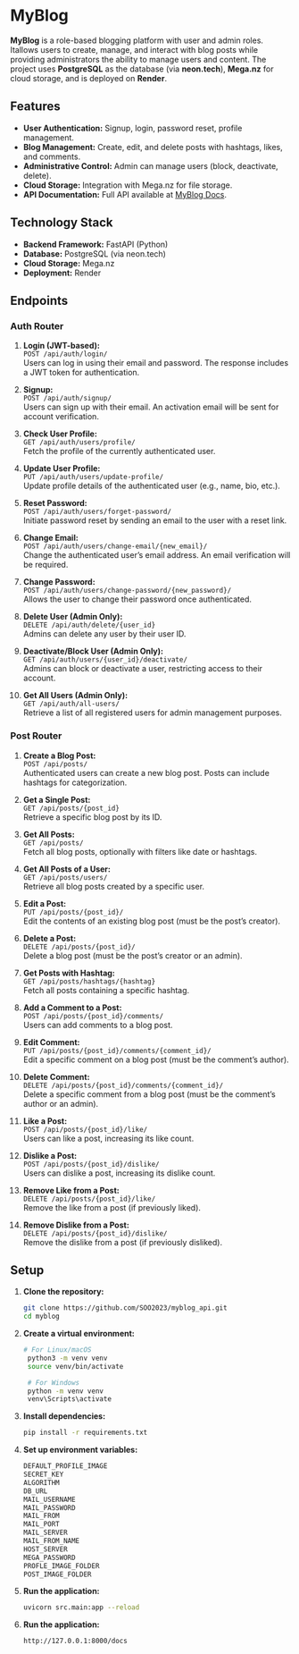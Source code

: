 # MyBlog

**MyBlog** is a role-based blogging platform with user and admin roles. Itallows users to create, manage, and interact with blog posts while providing administrators the ability to manage users and content. The project uses **PostgreSQL** as the database (via **neon.tech**), **Mega.nz** for cloud storage, and is deployed on **Render**.

## Features

- **User Authentication:** Signup, login, password reset, profile management.
- **Blog Management:** Create, edit, and delete posts with hashtags, likes, and comments.
- **Administrative Control:** Admin can manage users (block, deactivate, delete).
- **Cloud Storage:** Integration with Mega.nz for file storage.
- **API Documentation:** Full API available at [MyBlog Docs](https://myblog-ysd9.onrender.com/docs).

## Technology Stack

- **Backend Framework:** FastAPI (Python)
- **Database:** PostgreSQL (via neon.tech)
- **Cloud Storage:** Mega.nz
- **Deployment:** Render

## Endpoints

### Auth Router

1. **Login (JWT-based):**  
   `POST /api/auth/login/`  
   Users can log in using their email and password. The response includes a JWT token for authentication.

2. **Signup:**  
   `POST /api/auth/signup/`  
   Users can sign up with their email. An activation email will be sent for account verification.

3. **Check User Profile:**  
   `GET /api/auth/users/profile/`  
   Fetch the profile of the currently authenticated user.

4. **Update User Profile:**  
   `PUT /api/auth/users/update-profile/`  
   Update profile details of the authenticated user (e.g., name, bio, etc.).

5. **Reset Password:**  
   `POST /api/auth/users/forget-password/`  
   Initiate password reset by sending an email to the user with a reset link.

6. **Change Email:**  
   `POST /api/auth/users/change-email/{new_email}/`  
   Change the authenticated user’s email address. An email verification will be required.

7. **Change Password:**  
   `POST /api/auth/users/change-password/{new_password}/`  
   Allows the user to change their password once authenticated.

8. **Delete User (Admin Only):**  
   `DELETE /api/auth/delete/{user_id}`  
   Admins can delete any user by their user ID.

9. **Deactivate/Block User (Admin Only):**  
   `GET /api/auth/users/{user_id}/deactivate/`  
   Admins can block or deactivate a user, restricting access to their account.

10. **Get All Users (Admin Only):**  
    `GET /api/auth/all-users/`  
    Retrieve a list of all registered users for admin management purposes.

### Post Router

1. **Create a Blog Post:**  
   `POST /api/posts/`  
   Authenticated users can create a new blog post. Posts can include hashtags for categorization.

2. **Get a Single Post:**  
   `GET /api/posts/{post_id}`  
   Retrieve a specific blog post by its ID.

3. **Get All Posts:**  
   `GET /api/posts/`  
   Fetch all blog posts, optionally with filters like date or hashtags.

4. **Get All Posts of a User:**  
   `GET /api/posts/users/`  
   Retrieve all blog posts created by a specific user.

5. **Edit a Post:**  
   `PUT /api/posts/{post_id}/`  
   Edit the contents of an existing blog post (must be the post’s creator).

6. **Delete a Post:**  
   `DELETE /api/posts/{post_id}/`  
   Delete a blog post (must be the post’s creator or an admin).

7. **Get Posts with Hashtag:**  
   `GET /api/posts/hashtags/{hashtag}`  
   Fetch all posts containing a specific hashtag.

8. **Add a Comment to a Post:**  
   `POST /api/posts/{post_id}/comments/`  
   Users can add comments to a blog post.

9. **Edit Comment:**  
   `PUT /api/posts/{post_id}/comments/{comment_id}/`  
   Edit a specific comment on a blog post (must be the comment’s author).

10. **Delete Comment:**  
    `DELETE /api/posts/{post_id}/comments/{comment_id}/`  
    Delete a specific comment from a blog post (must be the comment’s author or an admin).

11. **Like a Post:**  
    `POST /api/posts/{post_id}/like/`  
    Users can like a post, increasing its like count.

12. **Dislike a Post:**  
    `POST /api/posts/{post_id}/dislike/`  
    Users can dislike a post, increasing its dislike count.

13. **Remove Like from a Post:**  
    `DELETE /api/posts/{post_id}/like/`  
    Remove the like from a post (if previously liked).

14. **Remove Dislike from a Post:**  
    `DELETE /api/posts/{post_id}/dislike/`  
    Remove the dislike from a post (if previously disliked).

## Setup

1. **Clone the repository:**

   ```bash
   git clone https://github.com/SOO2023/myblog_api.git
   cd myblog

   ```

2. **Create a virtual environment:**

   ```bash
   # For Linux/macOS
    python3 -m venv venv
    source venv/bin/activate

    # For Windows
    python -m venv venv
    venv\Scripts\activate

   ```

3. **Install dependencies:**

   ```bash
   pip install -r requirements.txt
   ```

4. **Set up environment variables:**

   ```bash
   DEFAULT_PROFILE_IMAGE
   SECRET_KEY
   ALGORITHM
   DB_URL
   MAIL_USERNAME
   MAIL_PASSWORD
   MAIL_FROM
   MAIL_PORT
   MAIL_SERVER
   MAIL_FROM_NAME
   HOST_SERVER
   MEGA_PASSWORD
   PROFLE_IMAGE_FOLDER
   POST_IMAGE_FOLDER
   ```

5. **Run the application:**

   ```bash
   uvicorn src.main:app --reload
   ```

6. **Run the application:**

   ```bash
   http://127.0.0.1:8000/docs
   ```
